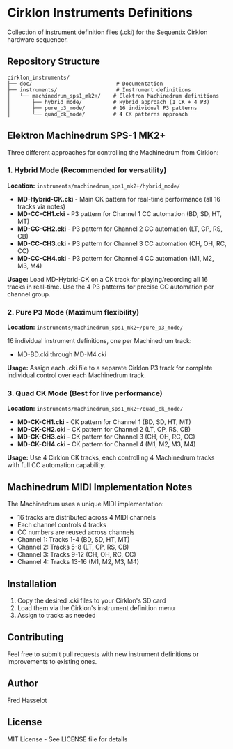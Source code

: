 # Cirklon Instruments Definitions

Collection of instrument definition files (.cki) for the Sequentix Cirklon hardware sequencer.

## Repository Structure

```
cirklon_instruments/
├── doc/                           # Documentation
├── instruments/                   # Instrument definitions
│   └── machinedrum_sps1_mk2+/    # Elektron Machinedrum definitions
│       ├── hybrid_mode/          # Hybrid approach (1 CK + 4 P3)
│       ├── pure_p3_mode/         # 16 individual P3 patterns
│       └── quad_ck_mode/         # 4 CK patterns approach
```

## Elektron Machinedrum SPS-1 MK2+

Three different approaches for controlling the Machinedrum from Cirklon:

### 1. Hybrid Mode (Recommended for versatility)
**Location:** `instruments/machinedrum_sps1_mk2+/hybrid_mode/`

- **MD-Hybrid-CK.cki** - Main CK pattern for real-time performance (all 16 tracks via notes)
- **MD-CC-CH1.cki** - P3 pattern for Channel 1 CC automation (BD, SD, HT, MT)
- **MD-CC-CH2.cki** - P3 pattern for Channel 2 CC automation (LT, CP, RS, CB)
- **MD-CC-CH3.cki** - P3 pattern for Channel 3 CC automation (CH, OH, RC, CC)
- **MD-CC-CH4.cki** - P3 pattern for Channel 4 CC automation (M1, M2, M3, M4)

**Usage:** Load MD-Hybrid-CK on a CK track for playing/recording all 16 tracks in real-time. Use the 4 P3 patterns for precise CC automation per channel group.

### 2. Pure P3 Mode (Maximum flexibility)
**Location:** `instruments/machinedrum_sps1_mk2+/pure_p3_mode/`

16 individual instrument definitions, one per Machinedrum track:
- MD-BD.cki through MD-M4.cki

**Usage:** Assign each .cki file to a separate Cirklon P3 track for complete individual control over each Machinedrum track.

### 3. Quad CK Mode (Best for live performance)
**Location:** `instruments/machinedrum_sps1_mk2+/quad_ck_mode/`

- **MD-CK-CH1.cki** - CK pattern for Channel 1 (BD, SD, HT, MT)
- **MD-CK-CH2.cki** - CK pattern for Channel 2 (LT, CP, RS, CB)
- **MD-CK-CH3.cki** - CK pattern for Channel 3 (CH, OH, RC, CC)
- **MD-CK-CH4.cki** - CK pattern for Channel 4 (M1, M2, M3, M4)

**Usage:** Use 4 Cirklon CK tracks, each controlling 4 Machinedrum tracks with full CC automation capability.

## Machinedrum MIDI Implementation Notes

The Machinedrum uses a unique MIDI implementation:
- 16 tracks are distributed across 4 MIDI channels
- Each channel controls 4 tracks
- CC numbers are reused across channels
- Channel 1: Tracks 1-4 (BD, SD, HT, MT)
- Channel 2: Tracks 5-8 (LT, CP, RS, CB)
- Channel 3: Tracks 9-12 (CH, OH, RC, CC)
- Channel 4: Tracks 13-16 (M1, M2, M3, M4)

## Installation

1. Copy the desired .cki files to your Cirklon's SD card
2. Load them via the Cirklon's instrument definition menu
3. Assign to tracks as needed

## Contributing

Feel free to submit pull requests with new instrument definitions or improvements to existing ones.

## Author

Fred Hasselot

## License

MIT License - See LICENSE file for details